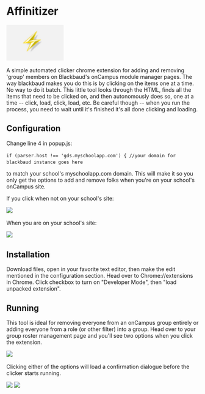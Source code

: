 # Affinitizer
<img src='/resources/AffinitizerIcon.png' width='150px' />

A simple automated clicker chrome extension for adding and removing 'group' members on Blackbaud's onCampus module manager pages. The way blackbaud makes you do this is by clicking on the items one at a time. No way to do it batch. This little tool looks through the HTML, finds all the items that need to be clicked on, and then autonomously does so, one at a time -- click, load, click, load, etc. Be careful though -- when you run the process, you need to wait until it's finished it's all done clicking and loading. 


## Configuration
Change line 4 in popup.js:

```if (parser.host !== 'gds.myschoolapp.com') { //your domain for blackbaud instance goes here```

to match your school's myschoolapp.com domain. This will make it so you only get the options to add and remove folks when you're on your school's onCampus site.

If you click when not on your school's site:

<img src='/resources/WrongSite.png' width='250px' />

When you are on your school's site:

<img src='/resources/AffinitizerView.png' width='150px' />


## Installation
Download files, open in your favorite text editor, then make the edit mentioned in the configuration section. Head over to Chrome://extensions in Chrome. Click checkbox to turn on "Developer Mode", then "load unpacked extension". 


## Running
This tool is ideal for removing everyone from an onCampus group entirely or adding everyone from a role (or other filter) into a group. Head over to your group roster management page and you'll see two options when you click the extension.

<img src='/resources/ManageRoster.png' width='650px' />

Clicking either of the options will load a confirmation dialogue before the clicker starts running. 

<img src='/resources/WarningAdd.png' width='250px' />
<img src='/resources/WarningRemove.png' width='250px' />

